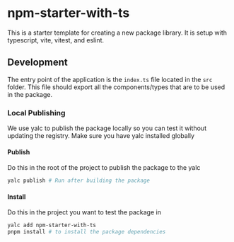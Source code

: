 # npm-starter-with-ts

This is a starter template for creating a new package library. It is setup with typescript, vite, vitest, and eslint.

## Development

The entry point of the application is the `index.ts` file located in the `src` folder. This file should export all the components/types that are to be used in the package.

### Local Publishing

We use yalc to publish the package locally so you can test it without updating the registry. Make sure you have yalc installed globally

#### Publish

Do this in the root of the project to publish the package to the yalc

```bash
yalc publish # Run after building the package
```

#### Install

Do this in the project you want to test the package in

```bash
yalc add npm-starter-with-ts
pnpm install # to install the package dependencies
```
